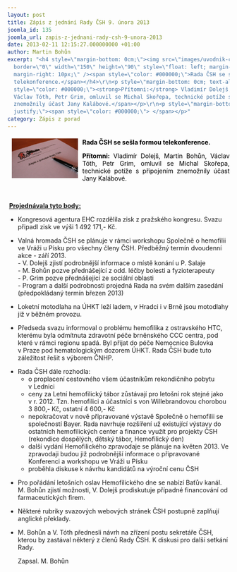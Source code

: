 ```yaml
---
layout: post
title: Zápis z jednání Rady ČSH 9. února 2013
joomla_id: 135
joomla_url: zapis-z-jednani-rady-csh-9-unora-2013
date: 2013-02-11 12:15:27.000000000 +01:00
author: Martin Bohůn
excerpt: "<h4 style=\"margin-bottom: 0cm;\"><img src=\"images/uvodnik-clanku-foto/zapis_rada.jpg\"
  border=\"0\" width=\"150\" height=\"90\" style=\"float: left; margin-left: 10px;
  margin-right: 10px;\" /><span style=\"color: #000000;\">Rada ČSH se sešla formou
  telekonference.</span></h4>\r\n<p style=\"margin-bottom: 0cm; text-align: justify;\"><span
  style=\"color: #000000;\"><strong>Přítomni:</strong> Vladimír Dolejš, Martin Bohůn,
  Václav Tóth, Petr Grim, omluvil se Michal Skořepa, technické potíže s připojením
  znemožnily účast Jany Kalábové.</span></p>\r\n<p style=\"margin-bottom: 0cm; text-align:
  justify;\"><span style=\"color: #000000;\"> </span></p>"
category: Zápis z porad
---
```

<h4 style="margin-bottom: 0cm;"><img src="images/uvodnik-clanku-foto/zapis_rada.jpg" border="0" width="150" height="90" style="float: left; margin-left: 10px; margin-right: 10px;" /><span style="color: #000000;">Rada ČSH se sešla formou telekonference.</span></h4>

<p style="margin-bottom: 0cm; text-align: justify;"><span style="color: #000000;"><strong>Přítomni:</strong> Vladimír Dolejš, Martin Bohůn, Václav Tóth, Petr Grim, omluvil se Michal Skořepa, technické potíže s připojením znemožnily účast Jany Kalábové.</span></p>

<p style="margin-bottom: 0cm; text-align: justify;"><span style="color: #000000;"> </span></p>



<p> <span style="text-decoration: underline;"><strong><span style="text-decoration: underline;">Projednávala tyto body:</span></strong></span></p>

<ul>

<li>

<p style="margin-bottom: 0cm;">Kongresová agentura EHC rozdělila zisk z pražského kongresu. Svazu připadl zisk ve výši 1 492 171,- Kč.</p>

</li>

<li>

<p style="margin-bottom: 0cm;">Valná hromada ČSH se plánuje v rámci workshopu Společně o hemofilii ve Vráži u Písku pro všechny členy ČSH. Předběžný termín dvoudenní akce - září 2013.<br />- V. Dolejš zjistí podrobnější informace o místě konání u P. Salaje<br />- M. Bohůn pozve přednášející z odd. léčby bolesti a fyzioterapeuty<br />- P. Grim pozve přednášející ze sociální oblasti<br />- Program a další podrobnosti projedná Rada na svém dalším zasedání (předpokládaný termín březen 2013)</p>

</li>

<li>

<p style="margin-bottom: 0cm;">Loketní motodlaha na ÚHKT leží ladem, v Hradci i v Brně jsou motodlahy již v běžném provozu.</p>

</li>

<li>

<p style="margin-bottom: 0cm;">Předseda svazu informoval o problému hemofilika z ostravského HTC, kterému byla odmítnuta zdravotní péče brněnského CCC centra, pod které v rámci regionu spadá. Byl přijat do péče Nemocnice Bulovka v Praze pod hematologickým dozorem ÚHKT. Rada ČSH bude tuto záležitost řešit s výborem ČNHP.</p>

</li>

<li>

<p style="margin-bottom: 0cm;">Rada ČSH dále rozhodla:</p>

<ul>

<li>o proplacení cestovného všem účastníkům rekondičního pobytu v Lednici</li>

<li>ceny za Letní hemofilický tábor zůstávají pro letošní rok stejné jako v r. 2012. Tzn. hemofilici a účastníci s von Willebrandovou chorobou 3 800,- Kč, ostatní 4 600,- Kč</li>

<li>nepokračovat v nově připravované výstavě Společně o hemofilii se společností Bayer. Rada navrhuje rozšíření už existující výstavy do ostatních hemofilických center a finance využít pro projekty ČSH (rekondice dospělých, dětský tábor, Hemofilický den)</li>

<li>další vydání Hemofilického zpravodaje se plánuje na květen 2013. Ve zpravodaji budou již podrobnější informace o připravované Konferenci a workshopu ve Vráži u Písku</li>

<li>proběhla diskuse k návrhu kandidátů na výroční cenu ČSH</li>

</ul>

</li>

</ul>

<ul>

<li>

<p style="margin-bottom: 0cm;">Pro pořádání letošních oslav Hemofilického dne se nabízí Baťův kanál. M. Bohůn zjistí možnosti, V. Dolejš prodiskutuje případné financování od farmaceutických firem.</p>

</li>

<li>

<p style="margin-bottom: 0cm;">Některé rubriky svazových webových stránek ČSH postupně zaplňují anglické překlady.</p>

</li>

<li>

<p style="margin-bottom: 0cm;">M. Bohůn a V. Tóth přednesli návrh na zřízení postu sekretáře ČSH, kterou by zastával některý z členů Rady ČSH. K diskusi pro další setkání Rady.</p>

<p style="margin-bottom: 0cm;">Zapsal. M. Bohůn</p>

</li>

</ul>
